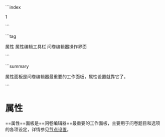 \```index

1

\```

\```tag

属性 属性编辑工具栏 问卷编辑器操作界面

\```

\```summary

属性面板是问卷编辑器最重要的工作面板，属性设置就靠它了。

\```

# 属性

==属性==面板是==问卷编辑器==最重要的工作面板，主要用于问卷题目和选项的各项设定，详情参见[节点设置](../../11nodeSettings/concept.md)。
